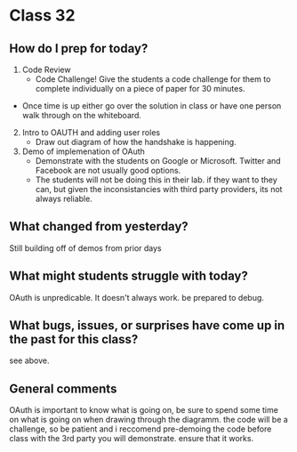 # Class 32

## How do I prep for today?
1. Code Review 
   - Code Challenge! Give the students a code challenge
   for them to complete individually on a piece of paper for 30 minutes. 
 - Once time is up either go over the solution in class or have one person walk through
 on the whiteboard. 
2. Intro to OAUTH and adding user roles
   - Draw out diagram of how the handshake is happening. 
2. Demo of implemenation of OAuth
   - Demonstrate with the students on Google or Microsoft. Twitter and 
   Facebook are not usually good options. 
    - The students will not be doing this in their lab. if they want to they can, but
given the inconsistancies with third party providers, its not always reliable. 

## What changed from yesterday? 
Still building off of demos from prior days

## What might students struggle with today?  
OAuth is unpredicable. It doesn't always work. be prepared to debug. 

## What bugs, issues, or surprises have come up in the past for this class?
see above. 

## General comments
OAuth is important to know what is going on, be sure to spend some time on what is going on 
when drawing through the diagramm. the code will be a challenge, so be patient and i reccomend 
pre-demoing the code before class with the 3rd party you will demonstrate. ensure that it works. 